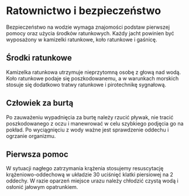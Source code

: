 # Ratownictwo i bezpieczeństwo

Bezpieczeństwo na wodzie wymaga znajomości podstaw pierwszej pomocy oraz użycia środków ratunkowych. Każdy jacht powinien być wyposażony w kamizelki ratunkowe, koło ratunkowe i gaśnicę.

## Środki ratunkowe

Kamizelka ratunkowa utrzymuje nieprzytomną osobę z głową nad wodą. Koło ratunkowe podaje się poszkodowanemu, a w warunkach morskich stosuje się dodatkowo tratwy ratunkowe i pirotechnikę sygnałową.

## Człowiek za burtą

Po zauważeniu wypadnięcia za burtę należy rzucić pływak, nie tracić poszkodowanego z oczu i manewrować w celu szybkiego podjęcia go na pokład. Po wyciągnięciu z wody ważne jest sprawdzenie oddechu i ogrzanie organizmu.

## Pierwsza pomoc

W sytuacji nagłego zatrzymania krążenia stosujemy resuscytację krążeniowo-oddechową w układzie 30 uciśnięć klatki piersiowej na 2 oddechy. W razie oparzeń miejsce urazu należy chłodzić czystą wodą i osłonić jałowym opatrunkiem.

